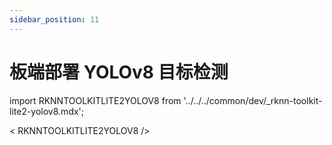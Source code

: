 ```yaml
---
sidebar_position: 11
---
```


# 板端部署 YOLOv8 目标检测

import RKNNTOOLKITLITE2YOLOV8 from '../../../common/dev/\_rknn-toolkit-lite2-yolov8.mdx';

< RKNNTOOLKITLITE2YOLOV8 />